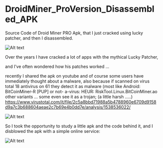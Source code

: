 # DroidMiner_ProVersion_Disassembled_APK
Source Code of Droid Miner PRO Apk, that I just cracked using lucky patcher, and then I disassembled.

![Alt text](https://raw.githubusercontent.com/JonnyBanana/DroidMiner_ProVersion_Disassembled_APK/master/images/com.jordanrulz.droidbtc-w130.png)

Over the years I have cracked a lot of apps with the mythical Lucky Patcher,

and I've often wondered how his patches worked ...

recently I shared the apk on youtube and of course some users have immediately thought about a malware, also because if scanned on virus total 18 antivirus on 61 they detect it as malware (most like Android: BitCoinMiner-R [PUP] or not- a-virus: HEUR: RiskTool.Linux.BitCoinMiner.ao other variants ... some even see it as a trojan; (a little harsh .....)
https://www.virustotal.com/it/file/2c5a8bbd71988a5b4788960e6709d9158d9a7c3b688604aeae2c7b69e4b0dd7e/analysis/1538536022/

![Alt text](https://raw.githubusercontent.com/JonnyBanana/DroidMiner_ProVersion_Disassembled_APK/master/images/virustotalscanapk.JPG)



So I took the opportunity to study a little apk and the code behind it, and I disblowed the apk with a simple online service:

![Alt text](https://github.com/JonnyBanana/DroidMiner_ProVersion_Disassembled_APK/blob/master/images/luckypatcher.png)
